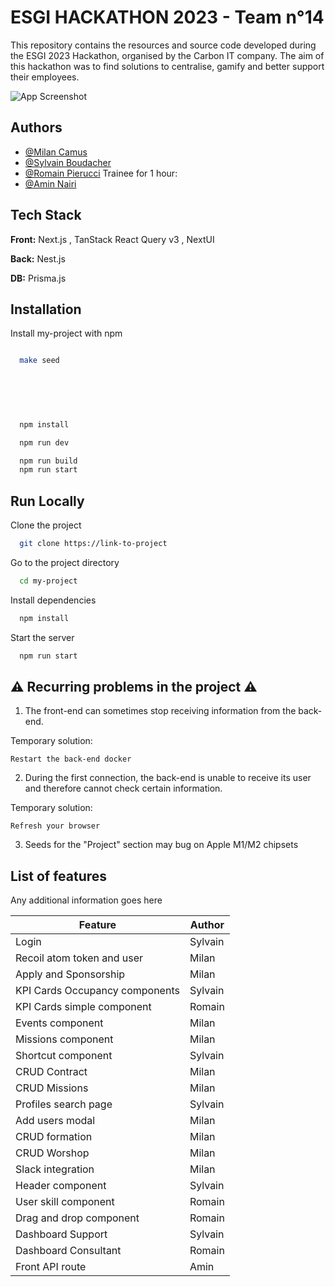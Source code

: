 
# ESGI HACKATHON 2023 - Team n°14

This repository contains the resources and source code developed during the ESGI 2023 Hackathon, organised by the Carbon IT company. 
The aim of this hackathon was to find solutions to centralise, gamify and better support their employees.




![App Screenshot](https://i.postimg.cc/B6JSHyvk/Capture-d-e-cran-2023-06-11-a-17-16-01.png)


## Authors

- [@Milan Camus](https://github.com/MisterGoodDeal)
- [@Sylvain Boudacher](https://github.com/SylvainBoudacher)
- [@Romain Pierucci](https://github.com/Norudah)
Trainee for 1 hour:
- [@Amin Nairi](https://github.com/aminnairi)


## Tech Stack

**Front:** Next.js , TanStack React Query v3 , NextUI

**Back:** Nest.js

**DB:** Prisma.js



## Installation

Install my-project with npm

```bash

  make seed
  
  

  
  
```

```bash
  npm install

  npm run dev

  npm run build
  npm run start
```
    
## Run Locally

Clone the project

```bash
  git clone https://link-to-project
```

Go to the project directory

```bash
  cd my-project
```

Install dependencies

```bash
  npm install
```

Start the server

```bash
  npm run start
```

## ⚠️ Recurring problems in the project ⚠️

 1. The front-end can sometimes stop receiving information from the back-end.

Temporary solution: 
```
Restart the back-end docker
```

2. During the first connection, the back-end is unable to receive its user and therefore cannot check certain information.

Temporary solution: 
```
Refresh your browser
```

3. Seeds for the "Project" section may bug on Apple M1/M2 chipsets



## List of features

Any additional information goes here

| Feature                        | Author  |
|--------------------------------|---------|
| Login                          | Sylvain |
| Recoil atom token and user     | Milan   |
| Apply and Sponsorship          | Milan   |
| KPI Cards Occupancy components | Sylvain |
| KPI Cards simple component     | Romain  |
| Events component               | Milan   |
| Missions component             | Milan   |
| Shortcut component             | Sylvain |
| CRUD Contract                  | Milan   |
| CRUD Missions                  | Milan   |
| Profiles search page           | Sylvain |
| Add users modal                | Milan   |
| CRUD formation                 | Milan   |
| CRUD Worshop                   | Milan   |
| Slack integration              | Milan   |
| Header component               | Sylvain |
| User skill component           | Romain  |
| Drag and drop component        | Romain  |
| Dashboard Support              | Sylvain |
| Dashboard Consultant           | Romain  |
| Front API route                | Amin    |
